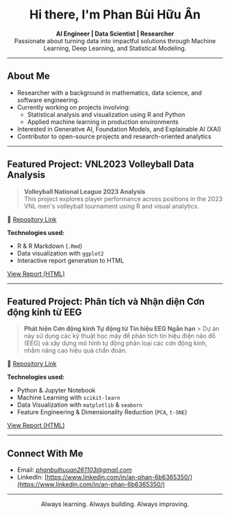 <!-- GitHub Profile README -->

<h1 align="center">Hi there, I'm Phan Bùi Hữu Ân </h1>

<p align="center">
  <b>AI Engineer | Data Scientist | Researcher</b><br>
  Passionate about turning data into impactful solutions through Machine Learning, Deep Learning, and Statistical Modeling.
</p>

---

## About Me

- Researcher with a background in mathematics, data science, and software engineering.
- Currently working on projects involving:
  - Statistical analysis and visualization using R and Python
  - Applied machine learning in production environments
- Interested in Generative AI, Foundation Models, and Explainable AI (XAI)
- Contributor to open-source projects and research-oriented analytics

---

## Featured Project: VNL2023 Volleyball Data Analysis

> **Volleyball National League 2023 Analysis**  
> This project explores player performance across positions in the 2023 VNL men's volleyball tournament using R and visual analytics.

🔗 [Repository Link](https://github.com/huuan26/TKNC)

**Technologies used:**
- R & R Markdown (`.Rmd`)
- Data visualization with `ggplot2`
- Interactive report generation to HTML

[View Report (HTML)](https://github.com/huuan26/TKNC/blob/main/VNL2023.html)

---

## Featured Project: Phân tích và Nhận diện Cơn động kinh từ EEG

> **Phát hiện Cơn động kinh Tự động từ Tín hiệu EEG Ngắn hạn** > Dự án này sử dụng các kỹ thuật học máy để phân tích tín hiệu điện não đồ (EEG) và xây dựng mô hình tự động phân loại các cơn động kinh, nhằm nâng cao hiệu quả chẩn đoán.

🔗 [Repository Link](https://github.com/huuan26/EEG) 

**Technologies used:**
- Python & Jupyter Notebook
- Machine Learning with `scikit-learn`
- Data Visualization with `matplotlib` & `seaborn`
- Feature Engineering & Dimensionality Reduction (`PCA`, `t-SNE`)

[View Report (HTML)](https://github.com/your_username/your_repository_name/blob/main/your_report_file.html) 

---


## Connect With Me

- Email: *phanbuihuuan261103@gmail.com*
- LinkedIn: [https://www.linkedin.com/in/an-phan-6b6365350/](https://www.linkedin.com/in/an-phan-6b6365350/)

---

<p align="center">
  Always learning. Always building. Always improving.
</p>
